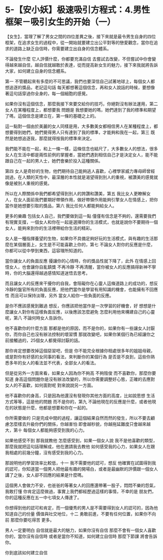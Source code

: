 # 5-【安小妖】极速吸引方程式：4.男性框架－吸引女生的开始（一）

【女生】，當理了解了男女之間的四位差異之後，接下來就是最令男生自身的四位框架，在追求女生的過程中，從一開始就要建立出公平對等的戀愛觀念，當你在追求的道路上缺乏自信時，你需要建立出自身的信念體系。

不論發生什麼 它人評價什麼，你都要充滿自信 去嘗試去改變，不但嘗試中你會變得越來越自信，越自信就越敢於表達，從而提高新女生的魅力，接下來我就將告訴大家，如何建立自身的信念體系。

第一 不管聽起來有多麼的不可思議，我們也要深信自己試著地球上，每個女人都想追逐的獎品，老記這句話 每天都想著這個信念，再和女人說話的時候，要想像著這句話穿過你全身的，每一個細胞的感覺。

如果你沒有這個信念，那麼我接下來要交給你的技巧，你絕對沒有辦法運用，第二 女人在某種程度上，都想要我 問題是 我想要她的嗎，她們達到了我的標準和期望了嗎，這個信念是建立在，第一條的基礎之上的。

這一點對一個由於美麗的女人同樣是用，大多數美女都相信男人在某種程度上，都想要得到她們，她們覺得男人只有達到了我的標準，才能夠和我在一起，第三 既然是她想追逐我，那麼就得按我的標準來決定。

我們能不能在一起，和上一條一樣，這條信念也結尺了，大多數女人的想法，很多女人在生活中都是兩性前例的掌握者，當她們遇到相信自己才是決定女人，能不能跟自己在一起的男人士，她們會樂於投入這種關係。

第四 女人是奇妙的生物，他們期待自己能夠逃人喜歡，心裡學家威力專母師曾經說過，在人類的天性中，最深層的本性就是渴望得到別人的重視，被讚美的感覺就像是被別人重視的感覺。

所以在人際關係中我們都希望得到別人的誇讚和讚美，第五 我比女人更瞭解女人，在女人面前我們要期好帶領作用，做好帶領作用能夠引擎女人在情感上，把你當作是她想要引取的獎品，第六 我比任何人都能夠給女人。

更多的樂趣 包括女人自己，我們要做到這一點 僅僅有信念是不夠的，還需要我們有現實支撐，一個女人和你在一起是選擇你的生活模式，也就是說你不要期待一個女人，能夠來到你的生活裡帶給你生活的精彩。

女人是一種指揮養望的生物，如果你不具備足夠好玩的生活模式，與有趣的生活那麼在某個層面上，女生是不可能喜歡上你的，第七 不論女人對你的反應是什麼，你都可以從中學到東西，這容理所知道的。

當你讓女人的負面反應 擾讓你的心情時，你的獎品性就下降了，此外 在情感上回憶女人，也會讓你自亂鎮獎 不再冷靜 不再清醒，當你被女人的反應搞得新神不寧時，你的大腦還得越過感情知道迷悟去思考。

而且讓女人的反應來干擾你的自我，會阻礙你在心靈人這條道路上的成功的，想反 冷靜的盤官所有的負面反應，把他們當作是學習有用知識的機會，也能擁有不回應性 而且可以保持淡理，另外 當女人給你一些負面的反應。

是你不應該感覺到難過 想反，你應該把他當作是一次學習的好機會，好 想想是什麼讓女人對你有這樣負面反應，以後應該怎麼避免 怎麼利用他來構建自己的心靈呢，第八 不論何時女人告訴你。

他不喜歡你的什麼方面 那都是他的原因，而不是你的，如果你有一些讓女人討厭你，而你自己也沒有辦法控制的壞習慣 那就改變吧，如果你某個行為已經讓你之前接觸過的，25個女人都覺得討厭的話。

那你肯定想要改掉這個惡習吧，但是 你不能完全根據你相處很多年的姐姐母親，或是對你有好感的女同事的看法，來判斷你的某個行為 是否是不良到，這些你熟悉多年的女人的看法並不代表，全部女人的看法。

但是從另外一方面來看，如果女人因為你不夠高 不夠陰俊 而不喜歡你，那麼你要知道 身高這個問題你是沒有辦法改變的，所以你需要調整好心態，正確的去應對女人的不喜歡，如何面對呢 對來說說另一方面。

他不喜歡你的身高，只是因為他還沒有發現你其他方面的高度，比如說思想 生活方式等等，這是他的問題 而不是你的，第九 不論他現在的反應是什麼，或者他現在的狀態是什麼，他都是想要和你在一起的。

你所需要做的 只是完成中間的過程，讓這個結果自然而然的發生，所以不要去顧慮怎麼樣去升級你們的關係，你越害怕 即會越秒貌，你越拖延難度只會越來越大，第十 每個女人都能夠感受到我的心力。

如果他感受不到 那我就教他 怎麼感受到，如果一個女人說 我不是他喜歡的類型，那麼我就把這句話理解成，他在邀請我去教他 如何感受我的心力，如果女人在跟我相處的前幾分鐘，沒有感受到我的心力。

那說明他的學習效率比較低，十一 我不需要他的認可，想反 他確實在試圖得到我的認可，你知道當一個男人把他最有趣的開場白，或者是最幽默的評價跟一個女人講了之後，女人卻不回應的結果是什麼嗎。

這個男人會做力不安，也爸爸的等著女人的回應還帶著一股子，悶悶不樂的怨氣，我敢打懂 你肯定這麼做過，事實上我們都經歷過這樣的事情，不幸的是 朋友們，你的這種反應在五一中七項女人傳達了。

你想得到他的認可和肯定，而一個優秀的男人是不需要得到女人的認可的，因為他知道自己的份量 價值與社交地位，十二 勇敢前進，不要有任何位置，如果你不向前 那麼你要吃得苦 更多。

男人一定要明白 自信就是最大的魅力，如果你沒有自信 那麼不會有一個女人喜歡你的，當你沒有自信時 或者是當你不知道，如何建立自信時 那麼下節課 將會告訴你。

你到底該如何建立自信
